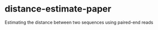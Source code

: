 distance-estimate-paper
=======================

Estimating the distance between two sequences using paired-end reads

